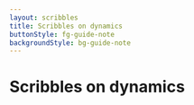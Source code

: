 ```yaml
---
layout: scribbles
title: Scribbles on dynamics
buttonStyle: fg-guide-note
backgroundStyle: bg-guide-note
---
```


# Scribbles on dynamics